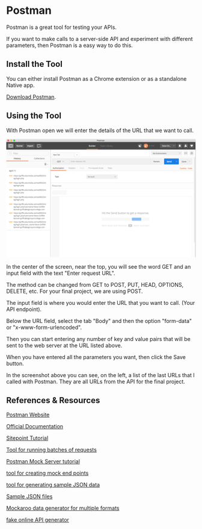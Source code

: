 # Postman

Postman is a great tool for testing your APIs.

If you want to make calls to a server-side API and experiment with different parameters, then Postman is a easy way to do this.

## Install the Tool

You can either install Postman as a Chrome extension or as a standalone Native app.

[Download Postman](https://www.getpostman.com/).


## Using the Tool

With Postman open we will enter the details of the URL that we want to call.

![Screen Shot 2017-04-18 at 9.46.38 PM.png](./postman.png)

In the center of the screen, near the top, you will see the word GET and an input field with the text "Enter request URL".

The method can be changed from GET to POST, PUT, HEAD, OPTIONS, DELETE, etc. For your final project, we are using POST.

The input field is where you would enter the URL that you want to call. (Your API endpoint).

Below the URL field, select the tab "Body" and then the option "form-data" or "x-www-form-urlencoded".

Then you can start entering any number of key and value pairs that will be sent to the web server at the URL listed above.

When you have entered all the parameters you want, then click the Save button.

In the screenshot above you can see, on the left, a list of the last URLs that I called with Postman. They are all URLs from the API for the final project.

<YouTube
    title="Postman Introduction"
    url="https://www.youtube.com/embed/t5n07Ybz7yI"
/>

<YouTube
    title="Postman Mock Servers"
    url="https://www.youtube.com/embed/pAD11I3k9q0"
/>
 

## References & Resources

[Postman Website](https://www.getpostman.com/)

[Official Documentation](https://www.getpostman.com/docs/)

[Sitepoint Tutorial](https://www.sitepoint.com/api-building-and-testing-made-easier-with-postman/)

[Tool for running batches of requests](http://blog.getpostman.com/2014/10/28/using-csv-and-json-files-in-the-postman-collection-runner/)

[Postman Mock Server tutorial](http://blog.getpostman.com/2016/01/26/using-a-mocking-service-to-create-postman-collections/)

[tool for creating mock end points](https://www.mockable.io/)

[tool for generating sample JSON data](http://www.json-generator.com/)

[Sample JSON files](https://www.sitepoint.com/10-example-json-files/)

[Mockaroo data generator for multiple formats](https://www.mockaroo.com/)

[fake online API generator](http://jsonplaceholder.typicode.com/)